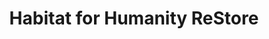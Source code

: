 ---
title: "Habitat for Humanity ReStore"
url: /crestview/habitat-for-humanity-restore/
shop: Gebrauchtwaren
---